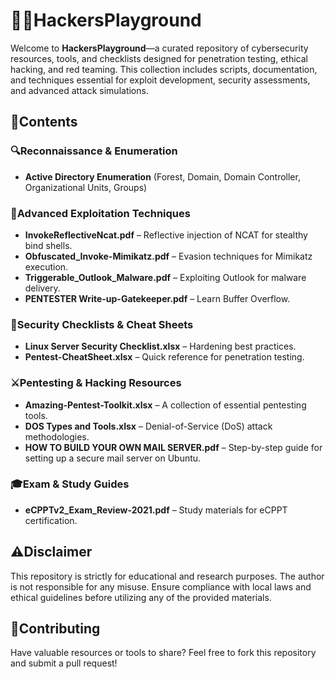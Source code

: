 # 🏴‍☠️**HackersPlayground**

Welcome to **HackersPlayground**—a curated repository of cybersecurity resources, tools, and checklists designed for penetration testing, ethical hacking, and red teaming. This collection includes scripts, documentation, and techniques essential for exploit development, security assessments, and advanced attack simulations.

## 📁**Contents**

### 🔍**Reconnaissance & Enumeration**
- **Active Directory Enumeration** (Forest, Domain, Domain Controller, Organizational Units, Groups)

### 🎯**Advanced Exploitation Techniques**
- **InvokeReflectiveNcat.pdf** – Reflective injection of NCAT for stealthy bind shells.
- **Obfuscated_Invoke-Mimikatz.pdf** – Evasion techniques for Mimikatz execution.
- **Triggerable_Outlook_Malware.pdf** – Exploiting Outlook for malware delivery.
- **PENTESTER Write-up-Gatekeeper.pdf** – Learn Buffer Overflow.

### 🔐**Security Checklists & Cheat Sheets**
- **Linux Server Security Checklist.xlsx** – Hardening best practices.
- **Pentest-CheatSheet.xlsx** – Quick reference for penetration testing.

### ⚔️**Pentesting & Hacking Resources**
- **Amazing-Pentest-Toolkit.xlsx** – A collection of essential pentesting tools.
- **DOS Types and Tools.xlsx** – Denial-of-Service (DoS) attack methodologies.
- **HOW TO BUILD YOUR OWN MAIL SERVER.pdf** – Step-by-step guide for setting up a secure mail server on Ubuntu.

### 🎓**Exam & Study Guides**
- **eCPPTv2_Exam_Review-2021.pdf** – Study materials for eCPPT certification.

## ⚠**Disclaimer**
This repository is strictly for educational and research purposes. The author is not responsible for any misuse. Ensure compliance with local laws and ethical guidelines before utilizing any of the provided materials.

## 🤝**Contributing**
Have valuable resources or tools to share? Feel free to fork this repository and submit a pull request!
